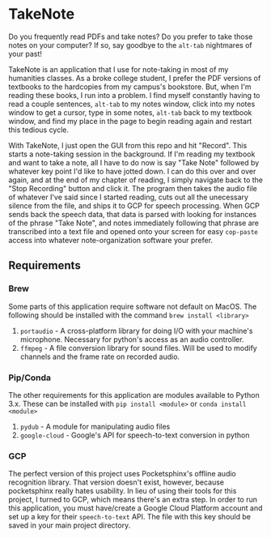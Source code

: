# TakeNote

Do you frequently read PDFs and take notes? Do you prefer to take those notes on your computer? If so, say goodbye to the `alt-tab` nightmares of your past!

TakeNote is an application that I use for note-taking in most of my humanities classes. As a broke college student, I prefer the PDF versions of textbooks to the hardcopies from my campus's bookstore. But, when I'm reading these books, I run into a problem. I find myself constantly having to read a couple sentences, `alt-tab` to my notes window, click into my notes window to get a cursor, type in some notes, `alt-tab` back to my textbook window, and find my place in the page to begin reading again and restart this tedious cycle.

With TakeNote, I just open the GUI from this repo and hit "Record". This starts a note-taking session in the background. If I'm reading my textbook and want to take a note, all I have to do now is say "Take Note" followed by whatever key point I'd like to have jotted down. I can do this over and over again, and at the end of my chapter of reading, I simply navigate back to the "Stop Recording" button and click it. The program then takes the audio file of whatever I've said since I started reading, cuts out all the unecessary silence from the file, and ships it to GCP for speech processing. When GCP sends back the speech data, that data is parsed with looking for instances of the phrase "Take Note", and notes immediately following that phrase are transcribed into a text file and opened onto your screen for easy `cop-paste` access into whatever note-organization software your prefer.

## Requirements

### Brew
Some parts of this application require software not default on MacOS. The following should be installed with the command `brew install <library>`
1. `portaudio` - A cross-platform library for doing I/O with your machine's microphone. Necessary for python's access as an audio controller.
2. `ffmpeg` - A file conversion library for sound files. Will be used to modify channels and the frame rate on recorded audio.

### Pip/Conda
The other requirements for this application are modules available to Python 3.x. These can be installed with `pip install <module>` or `conda install <module>`
1. `pydub` - A module for manipulating audio files
2. `google-cloud` - Google's API for speech-to-text conversion in python

### GCP
The perfect version of this project uses Pocketsphinx's offline audio recognition library. That version doesn't exist, however, because pocketsphinx really hates usability. In lieu of using their tools for this project, I turned to GCP, which means there's an extra step. In order to run this application, you must have/create a Google Cloud Platform account and set up a key for their `speech-to-text` API. The file with this key should be saved in your main project directory.

